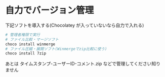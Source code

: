 # 自力でバージョン管理

下記ソフトを導入する(Chocolatey が入っていないなら自力で入れる)

```powershell
# 管理者権限で実行
# ファイル比較・マージソフト
choco install winmerge
# ファイル圧縮・展開ソフト(Winmergeでzip比較に使う)
choco install 7zip
```

あとは タイムスタンプ-ユーザーID-コメント.zip などで管理してください知りません